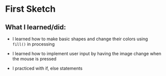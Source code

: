 # First Sketch

## What I learned/did:

* I learned how to make basic shapes and change their colors using `fill()` in processing

* I learned how to implement user input by having the image change when the mouse is pressed

* I practiced with if, else statements
